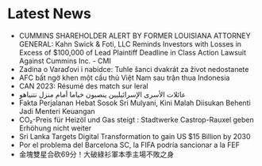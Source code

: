 # Latest News
-  CUMMINS SHAREHOLDER ALERT BY FORMER LOUISIANA ATTORNEY GENERAL: Kahn Swick & Foti, LLC Reminds Investors with Losses in Excess of $100,000 of Lead Plaintiff Deadline in Class Action Lawsuit Against Cummins Inc. - CMI
-  Zadina o Varaďovi i nabídce: Tuhle šanci dvakrát za život nedostanete
-  AFC bất ngờ khen một cầu thủ Việt Nam sau trận thua Indonesia
-  CAN 2023: Résumé des match sur leral
-  عائلات الأسرى الإسرائيليين ينصبون خياما أمام منزل نتنياهو
-  Fakta Perjalanan Hebat Sosok Sri Mulyani, Kini Malah Diisukan Behenti Jadi Menteri Keuangan
-  CO₂-Preis für Heizöl und Gas steigt : Stadtwerke Castrop-Rauxel geben Erhöhung nicht weiter
-  Sri Lanka Targets Digital Transformation to gain US $15 Billion by 2030
-  Por el problema del Barcelona SC, la FIFA podría sancionar a la FEF
-  金塊雙星合砍69分！大破綠衫軍本季主場不敗之身
